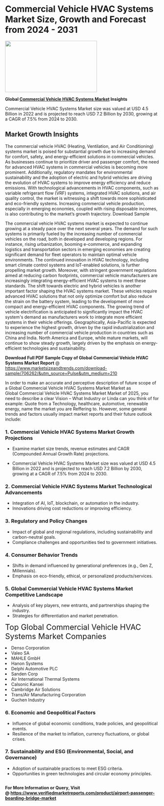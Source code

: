 <H1>Commercial Vehicle HVAC Systems Market Size, Growth and Forecast from 2024 - 2031</H1><img class="aligncenter size-medium wp-image-584254" src="https://thirdeyenews.in/wp-content/uploads/2024/09/Global-Market-Research-300x168.jpeg" alt="" width="300" height="168" /><p><strong>Global&nbsp;<a href="https://www.marketsizeandtrends.com/download-sample/706262/&amp;utm_source=Pulse&amp;utm_medium=210">Commercial Vehicle HVAC Systems Market</a> Insights</strong></p><p>Commercial Vehicle HVAC Systems Market size was valued at USD 4.5 Billion in 2022 and is projected to reach USD 7.2 Billion by 2030, growing at a CAGR of 7.5% from 2024 to 2030.</p><p><h2>Market Growth Insights</h2> <p>The commercial vehicle HVAC (Heating, Ventilation, and Air Conditioning) systems market is poised for substantial growth due to increasing demand for comfort, safety, and energy-efficient solutions in commercial vehicles. As businesses continue to prioritize driver and passenger comfort, the need for advanced HVAC systems in commercial vehicles is becoming more prominent. Additionally, regulatory mandates for environmental sustainability and the adoption of electric and hybrid vehicles are driving the evolution of HVAC systems to improve energy efficiency and reduce emissions. With technological advancements in HVAC components, such as variable refrigerant flow (VRF) systems, integrated HVAC solutions, and air quality control, the market is witnessing a shift towards more sophisticated and eco-friendly systems. Increasing commercial vehicle production, especially in emerging economies, coupled with rising disposable incomes, is also contributing to the market’s growth trajectory. Download Sample</p> <p>The commercial vehicle HVAC systems market is expected to continue growing at a steady pace over the next several years. The demand for such systems is primarily fueled by the increasing number of commercial vehicles on the road, both in developed and developing regions. For instance, rising urbanization, booming e-commerce, and expanding logistics and transportation sectors in emerging economies are creating significant demand for fleet operators to maintain optimal vehicle environments. The continued innovation in HVAC technology, including smart climate control systems and IoT-enabled solutions, is further propelling market growth. Moreover, with stringent government regulations aimed at reducing carbon footprints, commercial vehicle manufacturers are increasingly integrating energy-efficient HVAC systems to meet these standards. The shift towards electric and hybrid vehicles is another important factor shaping the HVAC systems market. These vehicles require advanced HVAC solutions that not only optimize comfort but also reduce the strain on the battery system, leading to the development of more compact and energy-efficient HVAC components. The growing trend of vehicle electrification is anticipated to significantly impact the HVAC system's demand as manufacturers work to integrate more efficient systems in their vehicle offerings. Geographically, Asia-Pacific is expected to experience the highest growth, driven by the rapid industrialization and increasing number of commercial vehicle production in countries such as China and India. North America and Europe, while mature markets, will continue to show steady growth, largely driven by the emphasis on energy-efficient technologies and sustainability. </p><p><span class=""><strong>Download Full PDF Sample Copy of Global Commercial Vehicle HVAC Systems Market Report</strong> @ <a href="https://www.marketsizeandtrends.com/download-sample/706262/&amp;utm_source=Pulse&amp;utm_medium=210" target="_blank">https://www.marketsizeandtrends.com/download-sample/706262/&amp;utm_source=Pulse&amp;utm_medium=210</a></span></p><p>In order to make an accurate and perceptive description of future scope of a Global&nbsp;Commercial Vehicle HVAC Systems Market Market as Global&nbsp;Commercial Vehicle HVAC Systems Market Market of 2025, you need to describe a clear Vision &ndash; What Industry or Linda can you think of for example: Quote from a Technology, healthcare, automotive, renewable energy, name the market you are Reffering to. However, some general trends and factors usually impact market reports and their future outlook include:</p><h3>1.&nbsp;<strong>Commercial Vehicle HVAC Systems Market Growth Projections</strong></h3><ul><li>Examine market size trends, revenue estimates and CAGR (Compounded Annual Growth Rate) projections.</li><li><p>Commercial Vehicle HVAC Systems Market size was valued at USD 4.5 Billion in 2022 and is projected to reach USD 7.2 Billion by 2030, growing at a CAGR of 7.5% from 2024 to 2030.</p></li></ul><h3>2.&nbsp;<strong>Commercial Vehicle HVAC Systems Market Technological Advancements</strong></h3><ul><li>Integration of AI, IoT, blockchain, or automation in the industry.</li><li>Innovations driving cost reductions or improving efficiency.</li></ul><h3>3.&nbsp;<strong>Regulatory and Policy Changes</strong></h3><ul><li>Impact of global and regional regulations, including sustainability and carbon-neutral goals.</li><li>Compliance challenges and opportunities tied to government initiatives.</li></ul><h3>4.&nbsp;<strong>Consumer Behavior Trends</strong></h3><ul><li>Shifts in demand influenced by generational preferences (e.g., Gen Z, Millennials).</li><li>Emphasis on eco-friendly, ethical, or personalized products/services.</li></ul><h3>5.&nbsp;<strong>Global Commercial Vehicle HVAC Systems Market Competitive Landscape</strong></h3><ul><li>Analysis of key players, new entrants, and partnerships shaping the industry.</li><li>Strategies for differentiation and market penetration.</li></ul><p data-pm-slice="1 1 []"><span style="color: inherit; font-family: inherit; font-size: 25px;">Top Global Commercial Vehicle HVAC Systems Market Companies</span></p><div class="" data-test-id=""><p><li>Denso Corporation</li><li> Valeo SA</li><li> MAHLE GmbH</li><li> Hanon Systems</li><li> Delphi Automotive PLC</li><li> Sanden Corp</li><li> Air International Thermal Systems</li><li> Calsonic Kansei</li><li> Cambridge Air Solutions</li><li> Trans/Air Manufacturing Corporation</li><li> Guchen Industry</li></p></div><h3>6.&nbsp;<strong>Economic and Geopolitical Factors</strong></h3><ul><li>Influence of global economic conditions, trade policies, and geopolitical events.</li><li>Resilience of the market to inflation, currency fluctuations, or global crises.</li></ul><h3>7.&nbsp;<strong>Sustainability and ESG (Environmental, Social, and Governance)</strong></h3><ul><li>Adoption of sustainable practices to meet ESG criteria.</li><li>Opportunities in green technologies and circular economy principles.</li></ul><h2><strong style="font-size: 14px;">For More Information or Query, Visit @&nbsp;</strong><a style="background-color: #ffffff; font-size: 14px;" href="https://www.marketsizeandtrends.com/report/commercial-vehicle-hvac-systems-market/" target="_blank">https://www.verifiedmarketreports.com/product/airport-passenger-boarding-bridge-market</a></h2>
